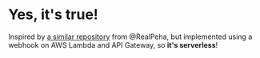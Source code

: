 # Yes, it's true!

Inspired by [a similar repository][1] from @RealPeha, but implemented using a webhook on AWS Lambda and API Gateway, so **it's serverless**!


  [1]: https://github.com/RealPeha/This-Repo-Has-0-Stars
